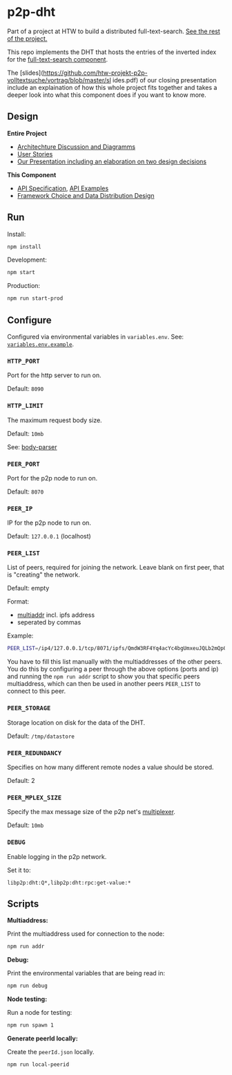 # p2p-dht

Part of a project at HTW to build a distributed full-text-search. [See the rest
of the project.](https://github.com/htw-projekt-p2p-volltextsuche)

This repo implements the DHT that hosts the entries of the inverted index for
the [full-text-search component](https://github.com/htw-projekt-p2p-volltextsuche/fulltext-search).

The
[slides](https://github.com/htw-projekt-p2p-volltextsuche/vortrag/blob/master/sl ides.pdf)
of our closing presentation include an explaination of how this whole project
fits together and takes a deeper look into what this component does if you want
to know more.

## Design

**Entire Project**

- [Architechture Discussion and Diagramms](https://github.com/htw-projekt-p2p-volltextsuche/planning-and-design/tree/main/architecture)
- [User Stories](https://github.com/htw-projekt-p2p-volltextsuche/planning-and-design/projects/1)
- [Our Presentation including an elaboration on two design decisions](https://github.com/htw-projekt-p2p-volltextsuche/vortrag/blob/master/slides.pdf)

**This Component**

- [API Specification](docs/openapi.yaml), [API Examples](docs/routes.md)
- [Framework Choice and Data Distribution Design](docs/data-distribution-design.md#readme)

## Run

Install:

```sh
npm install
```

Development:

```sh
npm start
```

Production:

```sh
npm run start-prod
```

## Configure

Configured via environmental variables in `variables.env`.
See: [`variables.env.example`](variables.env.example).

### `HTTP_PORT`

Port for the http server to run on.

Default: `8090`

### `HTTP_LIMIT`

The maximum request body size.

Default: `10mb`

See: [body-parser](https://www.npmjs.com/package/body-parser#limit-1)

### `PEER_PORT`

Port for the p2p node to run on.

Default: `8070`

### `PEER_IP`

IP for the p2p node to run on.

Default: `127.0.0.1` (localhost)

### `PEER_LIST`

List of peers, required for joining the network. Leave blank on first peer, that
is "creating" the network.

Default: empty

Format:
  - [multiaddr](https://multiformats.github.io/js-multiaddr/#what-is-multiaddr)
    incl. ipfs address <!--Todo: describe how to get the ipfs address-->
  - seperated by commas

Example:

```sh
PEER_LIST=/ip4/127.0.0.1/tcp/8071/ipfs/QmdW3RF4Yq4acYc4bgUmxeuJQLb2mQpQmMuDTGir5gQcYM, /ip4/127.0.0.1/tcp/8072/ipfs/QmPP5pdu6Dh93DL7LnQkKU2x8m4BoSrQswjQR5q26PMneg
```

You have to fill this list manually with the multiaddresses of the other peers.
You do this by configuring a peer through the above options (ports and ip) and
running the `npm run addr` script to show you that specific peers multiaddress,
which can then be used in another peers `PEER_LIST` to connect to this peer.

### `PEER_STORAGE`

Storage location on disk for the data of the DHT.

Default: `/tmp/datastore`

### `PEER_REDUNDANCY`

Specifies on how many different remote nodes a value should be stored.

Default: 2

### `PEER_MPLEX_SIZE`

Specify the max message size of the p2p net's
[multiplexer](https://github.com/libp2p/js-libp2p-mplex).

Default: `10mb`

### `DEBUG`

Enable logging in the p2p network.

Set it to:

```
libp2p:dht:Q*,libp2p:dht:rpc:get-value:*
```

## Scripts

**Multiaddress:**

Print the multiaddress used for connection to the node:

```sh
npm run addr
```

**Debug:**

Print the environmental variables that are being read in:

```sh
npm run debug
```

**Node testing:**

Run a node for testing:

```sh
npm run spawn 1
```

**Generate peerId locally:**

Create the `peerId.json` locally.

```sh
npm run local-peerid
```
